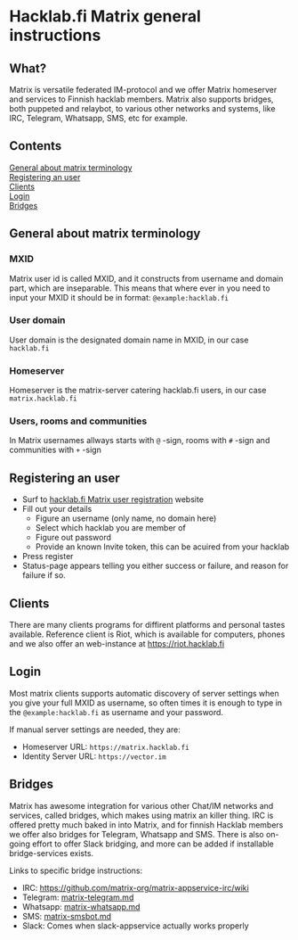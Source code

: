 # Hacklab.fi Matrix general instructions

## What?

Matrix is versatile federated IM-protocol and we offer Matrix homeserver and services to Finnish hacklab members. Matrix also supports bridges, both puppeted and relaybot, to various other networks and systems, like IRC, Telegram, Whatsapp, SMS, etc for example.

## Contents

[General about matrix terminology](#general-about-matrix-terminology)\
[Registering an user](#registering-an-user)\
[Clients](#clients)\
[Login](#login)\
[Bridges](#bridges)

## General about matrix terminology

### MXID

Matrix user id is called MXID, and it constructs from username and domain part, which are inseparable. This means that where ever in you need to input your MXID it should be in format: `@example:hacklab.fi`

### User domain

User domain is the designated domain name in MXID, in our case `hacklab.fi`

### Homeserver

Homeserver is the matrix-server catering hacklab.fi users, in our case `matrix.hacklab.fi`

### Users, rooms and communities

In Matrix usernames allways starts with `@` -sign, rooms with `#` -sign and communities with `+` -sign

## Registering an user

- Surf to [hacklab.fi Matrix user registration](https://matrix.hacklab.fi) website
- Fill out your details
  - Figure an username (only name, no domain here)
  - Select which hacklab you are member of
  - Figure out password
  - Provide an known Invite token, this can be acuired from your hacklab
- Press register
- Status-page appears telling you either success or failure, and reason for failure if so.

## Clients

There are many clients programs for diffirent platforms and personal tastes available. Reference client is Riot, which is available for computers, phones and we also offer an web-instance at https://riot.hacklab.fi

## Login

Most matrix clients supports automatic discovery of server settings when you give your full MXID as username, so often times it is enough to type in the `@example:hacklab.fi` as username and your password.

If manual server settings are needed, they are:
- Homeserver URL: `https://matrix.hacklab.fi`
- Identity Server URL: `https://vector.im`

## Bridges

Matrix has awesome integration for various other Chat/IM networks and services, called bridges, which makes using matrix an killer thing. IRC is offered pretty much baked in into Matrix, and for finnish Hacklab members we offer also bridges for Telegram, Whatsapp and SMS. There is also on-going effort to offer Slack bridging, and more can be added if installable bridge-services exists.

Links to specific bridge instructions:

- IRC: https://github.com/matrix-org/matrix-appservice-irc/wiki
- Telegram: [matrix-telegram.md](matrix-telegram.md)
- Whatsapp: [matrix-whatsapp.md](matrix-whatsapp.md)
- SMS: [matrix-smsbot.md](matrix-smsbot.md)
- Slack: Comes when slack-appservice actually works properly